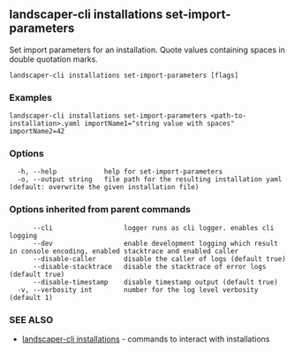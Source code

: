 ## landscaper-cli installations set-import-parameters

Set import parameters for an installation. Quote values containing spaces in double quotation marks.

```
landscaper-cli installations set-import-parameters [flags]
```

### Examples

```
landscaper-cli installations set-import-parameters <path-to-installation>.yaml importName1="string value with spaces" importName2=42
```

### Options

```
  -h, --help            help for set-import-parameters
  -o, --output string   file path for the resulting installation yaml (default: overwrite the given installation file)
```

### Options inherited from parent commands

```
      --cli                  logger runs as cli logger. enables cli logging
      --dev                  enable development logging which result in console encoding, enabled stacktrace and enabled caller
      --disable-caller       disable the caller of logs (default true)
      --disable-stacktrace   disable the stacktrace of error logs (default true)
      --disable-timestamp    disable timestamp output (default true)
  -v, --verbosity int        number for the log level verbosity (default 1)
```

### SEE ALSO

* [landscaper-cli installations](landscaper-cli_installations.md)	 - commands to interact with installations

